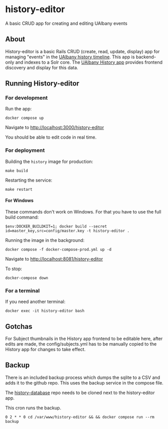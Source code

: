 # history-editor
A basic CRUD app for creating and editing UAlbany events

## About

History-editor is a basic Rails CRUD (create, read, update, display) app for managing "events" in the [UAlbany history timeline](https://archives.albany.edu/history/). This app is backend-only and indexes to a Solr core. The [UAlbany History app](https://github.com/UAlbanyArchives/history) provides frontend discovery and display for this data.

## Running History-editor

### For development

Run the app:
```
docker compose up
```

Navigate to [http://localhost:3000/history-editor](http://localhost:3000/history-editor)

You should be able to edit code in real time.

### For deployment

Building the `history` image for production:
```
make build
```

Restarting the service:
```
make restart
```

#### For Windows

These commands don't work on Windows. For that you have to use the full build command:
```
$env:DOCKER_BUILDKIT=1; docker build --secret id=master_key,src=config/master.key -t history-editor .
```

Running the image in the background:
```
docker compose -f docker-compose-prod.yml up -d
```
Navigate to [http://localhost:8081/history-editor](http://localhost:8081/history-editor)

To stop:
```
docker-compose down
```

### For a terminal

If you need another terminal:
```
docker exec -it history-editor bash
```

## Gotchas

For Subject thumbnails in the History app frontend to be editable here, after edits are made, the config/subjects.yml has to be manually copied to the History app for changes to take effect.


## Backup

There is an included backup process which dumps the sqlite to a CSV and adds it to the github repo. This uses the backup service in the compose file.

The [history-database](https://github.com/UAlbanyArchives/history-database) repo needs to be cloned next to the history-editor app.

This cron runs the backup.
```
0 2 * * 0 cd /var/www/history-editor && && docker compose run --rm backup
```
